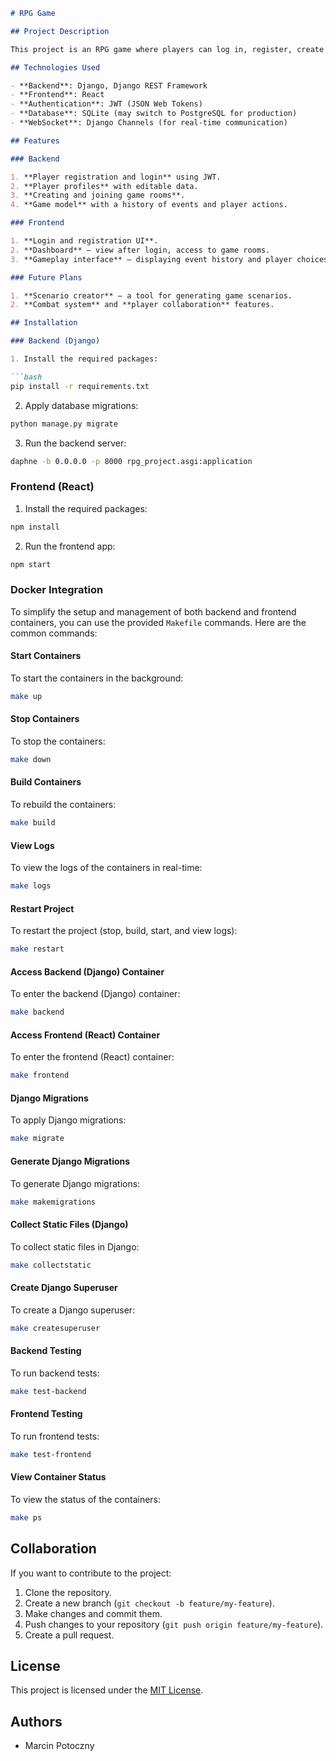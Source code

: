 ```markdown
# RPG Game

## Project Description

This project is an RPG game where players can log in, register, create rooms, and interact with the storyline. Players make decisions that impact the development of the plot. The game is designed to be dynamic and interactive.

## Technologies Used

- **Backend**: Django, Django REST Framework
- **Frontend**: React
- **Authentication**: JWT (JSON Web Tokens)
- **Database**: SQLite (may switch to PostgreSQL for production)
- **WebSocket**: Django Channels (for real-time communication)

## Features

### Backend

1. **Player registration and login** using JWT.
2. **Player profiles** with editable data.
3. **Creating and joining game rooms**.
4. **Game model** with a history of events and player actions.

### Frontend

1. **Login and registration UI**.
2. **Dashboard** – view after login, access to game rooms.
3. **Gameplay interface** – displaying event history and player choices.

### Future Plans

1. **Scenario creator** – a tool for generating game scenarios.
2. **Combat system** and **player collaboration** features.

## Installation

### Backend (Django)

1. Install the required packages:

```bash
pip install -r requirements.txt
```

2. Apply database migrations:

```bash
python manage.py migrate
```

3. Run the backend server:

```bash
daphne -b 0.0.0.0 -p 8000 rpg_project.asgi:application
```

### Frontend (React)

1. Install the required packages:

```bash
npm install
```

2. Run the frontend app:

```bash
npm start
```

### Docker Integration

To simplify the setup and management of both backend and frontend containers, you can use the provided `Makefile` commands. Here are the common commands:

#### Start Containers

To start the containers in the background:

```bash
make up
```

#### Stop Containers

To stop the containers:

```bash
make down
```

#### Build Containers

To rebuild the containers:

```bash
make build
```

#### View Logs

To view the logs of the containers in real-time:

```bash
make logs
```

#### Restart Project

To restart the project (stop, build, start, and view logs):

```bash
make restart
```

#### Access Backend (Django) Container

To enter the backend (Django) container:

```bash
make backend
```

#### Access Frontend (React) Container

To enter the frontend (React) container:

```bash
make frontend
```

#### Django Migrations

To apply Django migrations:

```bash
make migrate
```

#### Generate Django Migrations

To generate Django migrations:

```bash
make makemigrations
```

#### Collect Static Files (Django)

To collect static files in Django:

```bash
make collectstatic
```

#### Create Django Superuser

To create a Django superuser:

```bash
make createsuperuser
```

#### Backend Testing

To run backend tests:

```bash
make test-backend
```

#### Frontend Testing

To run frontend tests:

```bash
make test-frontend
```

#### View Container Status

To view the status of the containers:

```bash
make ps
```

## Collaboration

If you want to contribute to the project:

1. Clone the repository.
2. Create a new branch (`git checkout -b feature/my-feature`).
3. Make changes and commit them.
4. Push changes to your repository (`git push origin feature/my-feature`).
5. Create a pull request.

## License

This project is licensed under the [MIT License](LICENSE).

## Authors

- Marcin Potoczny
```